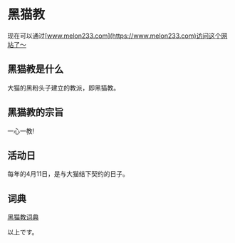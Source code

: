 # 黑猫教

现在可以通过[www.melon233.com](https://www.melon233.com)访问这个网站了～

## 黑猫教是什么

大猫的黑粉头子建立的教派，即黑猫教。

## 黑猫教的宗旨

一心一教!

## 活动日

每年的4月11日，是与大猫结下契约的日子。

## 词典

[黑猫教词典](https://www.melon233.com/melon/dict.html)

以上です。

